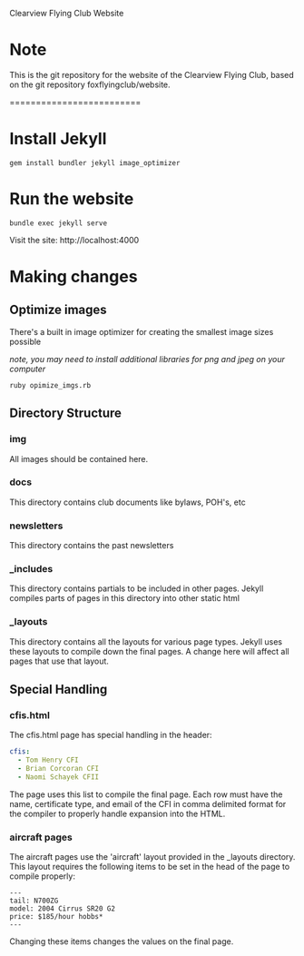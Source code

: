 Clearview Flying Club Website


# Note
This is the git repository for the website of the Clearview Flying Club, based on the git repository foxflyingclub/website.

=========================

# Install Jekyll

```
gem install bundler jekyll image_optimizer
```

# Run the website

```
bundle exec jekyll serve
```

Visit the site: http://localhost:4000

# Making changes

## Optimize images

There's a built in image optimizer for creating the smallest image sizes possible

_note, you may need to install additional libraries for png and jpeg on your computer_

```
ruby opimize_imgs.rb
```

## Directory Structure

### img

All images should be contained here.

### docs

This directory contains club documents like bylaws, POH's, etc

### newsletters

This directory contains the past newsletters

### \_includes

This directory contains partials to be included in other pages. Jekyll compiles parts of pages in this directory into other static html

### \_layouts

This directory contains all the layouts for various page types. Jekyll uses these layouts to compile down the final pages. A change here will affect all pages that use that layout.


## Special Handling

### cfis.html

The cfis.html page has special handling in the header:

```yaml
cfis: 
  - Tom Henry CFI
  - Brian Corcoran CFI
  - Naomi Schayek CFII
```

The page uses this list to compile the final page. Each row must have the name, certificate type, and email of the CFI in comma delimited format for the compiler to properly handle expansion into the HTML.

### aircraft pages

The aircraft pages use the 'aircraft' layout provided in the \_layouts directory. This layout requires the following items to be set in the head of the page to compile properly:

```yamnl
---
tail: N700ZG
model: 2004 Cirrus SR20 G2
price: $185/hour hobbs*
---
```
Changing these items changes the values on the final page.
